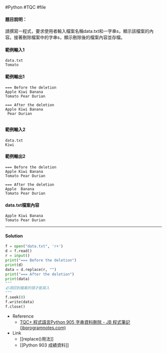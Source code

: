 #Python #TQC #file 
#### 題目說明：

請撰寫一程式，要求使用者輸入檔案名稱data.txt和一字串s，顯示該檔案的內容。接著刪除檔案中的字串s，顯示刪除後的檔案內容並存檔。

#### 範例輸入1

```plain text
data.txt
Tomato
```

#### 範例輸出1

```plain text
=== Before the deletion
Apple Kiwi Banana
Tomato Pear Durian

=== After the deletion
Apple Kiwi Banana
 Pear Durian
 
```

#### 範例輸入2

```plain text
data.txt
Kiwi
```

#### 範例輸出2

```plain text
=== Before the deletion
Apple Kiwi Banana
Tomato Pear Durian

=== After the deletion
Apple  Banana
Tomato Pear Durian
```
#### data.txt檔案內容
```plain text
Apple Kiwi Banana 
Tomato Pear Durian
```

---
#### Solution

```python linenums="1"
f = open("data.txt", 'r+')
d = f.read()
r = input()
print("=== Before the deletion")
print(d)
data = d.replace(r, "")
print("=== After the deletion")
print(data)
"""
必須回到檔案的頭才能寫入
"""
f.seek(0)
f.write(data)
f.close()
```


- Reference
	- [TQC+ 程式語言Python 905 字串資料刪除 - JB 程式筆記 (jbprogramnotes.com)](https://jbprogramnotes.com/2020/05/tqc-%e7%a8%8b%e5%bc%8f%e8%aa%9e%e8%a8%80python-905-%e5%ad%97%e4%b8%b2%e8%b3%87%e6%96%99%e5%88%aa%e9%99%a4/)
- Link
	- [[replace()用法]]
	- [[Python 903 成績資料]]